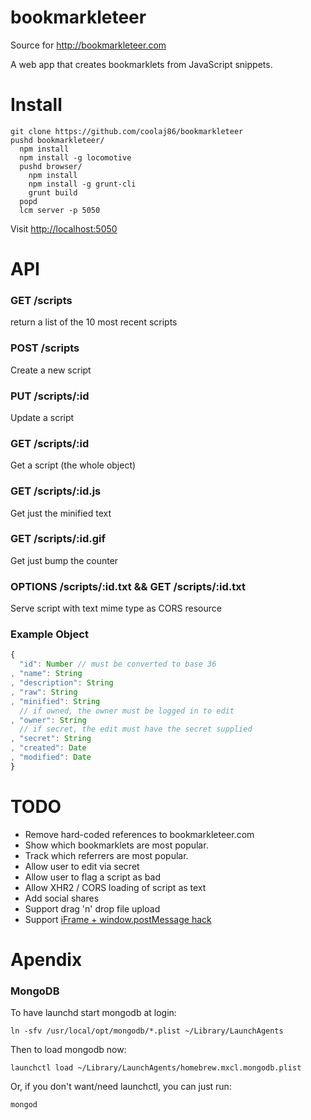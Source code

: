 bookmarkleteer
==============

Source for <http://bookmarkleteer.com>

A web app that creates bookmarklets from JavaScript snippets.

Install
===

    git clone https://github.com/coolaj86/bookmarkleteer
    pushd bookmarkleteer/
      npm install
      npm install -g locomotive
      pushd browser/
        npm install
        npm install -g grunt-cli
        grunt build
      popd
      lcm server -p 5050

Visit <http://localhost:5050>


API
===

### GET /scripts

return a list of the 10 most recent scripts

### POST /scripts

Create a new script

### PUT /scripts/:id

Update a script

### GET /scripts/:id

Get a script (the whole object)

### GET /scripts/:id.js

Get just the minified text

### GET /scripts/:id.gif

Get just bump the counter

### OPTIONS /scripts/:id.txt && GET /scripts/:id.txt

Serve script with text mime type as CORS resource 

### Example Object

```javascript
{
  "id": Number // must be converted to base 36
, "name": String
, "description": String
, "raw": String
, "minified": String
  // if owned, the owner must be logged in to edit
, "owner": String
  // if secret, the edit must have the secret supplied
, "secret": String
, "created": Date
, "modified": Date
}
```

TODO
===

* Remove hard-coded references to bookmarkleteer.com
* Show which bookmarklets are most popular.
* Track which referrers are most popular.
* Allow user to edit via secret
* Allow user to flag a script as bad
* Allow XHR2 / CORS loading of script as text
* Add social shares
* Support drag 'n' drop file upload
* Support [iFrame + window.postMessage hack](http://blog.coolaj86.com/articles/how-to-get-around-latest-browser-security-measures/)

Apendix
===

### MongoDB

To have launchd start mongodb at login:

    ln -sfv /usr/local/opt/mongodb/*.plist ~/Library/LaunchAgents

Then to load mongodb now:

    launchctl load ~/Library/LaunchAgents/homebrew.mxcl.mongodb.plist

Or, if you don't want/need launchctl, you can just run:

    mongod

